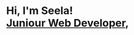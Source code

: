 <h1>Hi, I'm Seela! <br/><a href="https://github.com/seelasharon">Juniour Web Developer</a>, 





[X]: https://x.com/sharonshukuru58?t=3SxwHfDglsWYt9UDp34hLA&s=09
[youtube]: https://www.youtube.com/@seelashukurus1838
[instagram]: https://x.com/sharonshukuru58?t=3SxwHfDglsWYt9UDp34hLA&s=09

<!--
**seelasharon/seelasharon** is a ✨ _special_ ✨ repository because its `README.md` (this file) appears on your GitHub profile.

Here are some ideas to get you started:

- 🔭 I’m currently working on ...
- 🌱 I’m currently learning ...
- 👯 I’m looking to collaborate on ...
- 🤔 I’m looking for help with ...
- 💬 Ask me about ...
- 📫 How to reach me: ...
- 😄 Pronouns: ...
- ⚡ Fun fact: ...
-->
